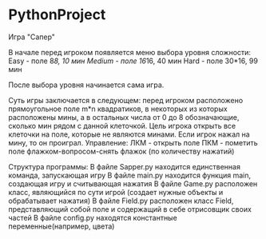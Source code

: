 # PythonProject

Игра "Сапер" 

В начале перед игроком появляется меню выбора уровня сложности:
Easy - поле 8*8, 10 мин
Medium - поле 16*16, 40 мин
Hard - поле 30*16, 99 мин

После выбора уровня начинается сама игра.

Суть игры заключается в следующем: перед игроком расположено прямоугольное поле m*n квадратиков, в некоторых из которых расположены мины, а в остальных числа от 0 до 8 обозначающие, сколько мин рядом с данной клеточкой. Цель игрока открыть все клеточки на поле, которые не являются минами. Если игрок нажал на мину, то он проиграл.
Управление:
ЛКМ - открыть поле
ПКМ - пометить поле флажком-вопросом-снять флажок (по количеству нажатий)

Структура программы:
В файле Sapper.py находится единственная команда, запускающая игру
В файле main.py находится функция main, создающая игру и считывающая нажатия
В файле Game.py расположен класс, являющийся по сути игрой (создает нужные объекты и обрабатывает нажатия)
В файле Field.py расположен класс Field, представляющий собой поле и содержащий в себе отрисовщик своих частей
В файле config.py находятся константные переменные(например, цвета)
